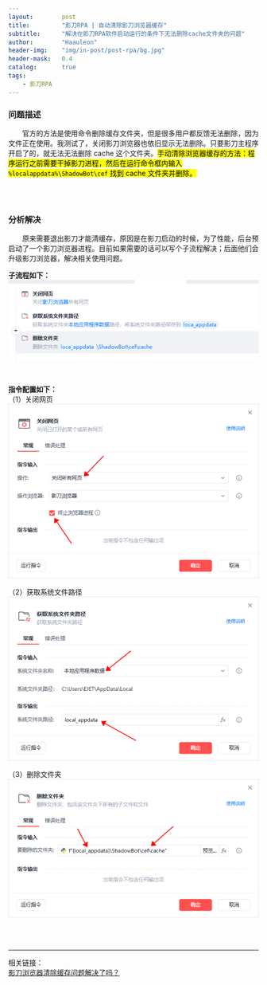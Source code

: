 ```yaml
---
layout:        post
title:         "影刀RPA | 自动清除影刀浏览器缓存"
subtitle:      "解决在影刀RPA软件启动运行的条件下无法删除cache文件夹的问题"
author:        "Haauleon"
header-img:    "img/in-post/post-rpa/bg.jpg"
header-mask:   0.4
catalog:       true
tags:
    - 影刀RPA
---
```


### 问题描述
&emsp;&emsp;官方的方法是使用命令删除缓存文件夹，但是很多用户都反馈无法删除，因为文件正在使用。我测试了，关闭影刀浏览器也依旧显示无法删除。只要影刀主程序开启了的，就无法无法删除 cache 这个文件夹。<mark>手动清除浏览器缓存的方法：程序运行之前需要干掉影刀进程，然后在运行命令框内输入 `%localappdata%\ShadowBot\cef` 找到 cache 文件夹并删除。</mark>          

<br>
<br>

### 分析解决
&emsp;&emsp;原来需要退出影刀才能清缓存，原因是在影刀启动的时候，为了性能，后台预启动了一个影刀浏览器进程。目前如果需要的话可以写个子流程解决；后面他们会升级影刀浏览器，解决相关使用问题。           

**子流程如下：**             
![](\img\in-post\post-rpa\2023-11-09-yingdao-cache-1.png)             

<br>

**指令配置如下：**        
（1）关闭网页          
![](\img\in-post\post-rpa\2023-11-09-yingdao-cache-2.png)             

（2）获取系统文件路径           
![](\img\in-post\post-rpa\2023-11-09-yingdao-cache-3.png)             

（3）删除文件夹          
![](\img\in-post\post-rpa\2023-11-09-yingdao-cache-4.png)             


<br>
<br>

---

相关链接：          
[影刀浏览器清除缓存问题解决了吗？](https://www.yingdao.com/community/detaildiscuss?id=d17b2e57-65e0-4b88-b8f7-7907b19f013d)    